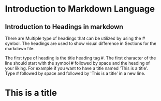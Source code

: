 # Introduction to Markdown Language
## Introduction to Headings in markdown
There are Multiple type of headings that can be utilized by using the # symbol. The headings are used to show visual difference in Sections for the markdown file.

The first type of heading is the title heading tag #. The first character of the line should start with the symbol # followed by space and the heading of your liking. For example if you want to have a title named 'This is a title'. Type # followed by space and followed by 'This is a title' in a new line.
# This is a title
